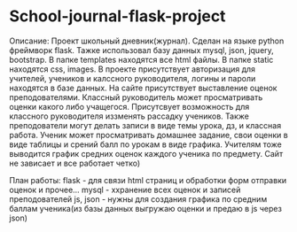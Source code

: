 # School-journal-flask-project
Описание:
Проект школьный дневник(журнал). Сделан на языке python фреймворк flask. Тажке использовал базу данных mysql, json, jquery, bootstrap.
В папке templates находятся все html файлы. В папке static находятся css, images.
В проекте присутствует авторизация для учителей, учеников и калссного руководителя, логины и пароли находятся в базе данных. На сайте присутствует выставление оценок преподователями. Классный руководитель может просматривать оценки какого либо учащегося. Присутсвует возможность для классного руководителя иззменять рассадку учеников. Также преподователи могут делать записи в виде темы урока, дз, и классная работа. Ученик может просматривать домашнее задание, свои оценки в виде таблицы и срений балл по урокам в виде графика. Учителям тоже выводится график средних оценок каждого ученика по предмету. Сайт не зависает и все работает четко) 

План работы:
flask - для связи html страниц и обработки форм отправки оценок и прочее...
mysql - ххранение всех оценок и записей преподователей
js, json - нужны для создания графика по средним баллам ученика(из базы данных выгружаю оценки и предаю в js через json)
